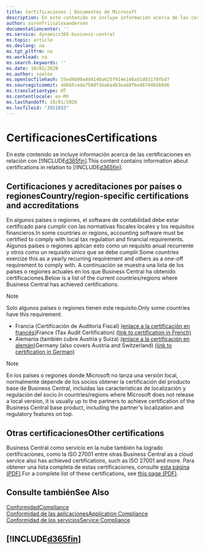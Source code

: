 ```yaml
---
title: Certificaciones | Documentos de Microsoft
description: En este contenido se incluye información acerca de las certificaciones en relación con Business Central.
author: sorenfriisalexandersen
documentationcenter: ''
ms.service: dynamics365-business-central
ms.topic: article
ms.devlang: na
ms.tgt_pltfrm: na
ms.workload: na
ms.search.keywords: ''
ms.date: 10/01/2020
ms.author: soalex
ms.openlocfilehash: 55ed4b00a4d4140a625f914e148a51d83170fbd7
ms.sourcegitcommit: ddbb5cede750df1baba4b3eab8fbed6744b5b9d6
ms.translationtype: HT
ms.contentlocale: es-MX
ms.lasthandoff: 10/01/2020
ms.locfileid: "3921033"
---
```

# <a name="certifications"></a><span data-ttu-id="2935f-103">Certificaciones</span><span class="sxs-lookup"><span data-stu-id="2935f-103">Certifications</span></span>

<span data-ttu-id="2935f-104">En este contenido se incluye información acerca de las certificaciones en relación con [!INCLUDE[d365fin](../includes/d365fin_md.md)].</span><span class="sxs-lookup"><span data-stu-id="2935f-104">This content contains information about certifications in relation to [!INCLUDE[d365fin](../includes/d365fin_md.md)].</span></span>  

## <a name="countryregion-specific-certifications-and-accreditations"></a><span data-ttu-id="2935f-105">Certificaciones y acreditaciones por países o regiones</span><span class="sxs-lookup"><span data-stu-id="2935f-105">Country/region-specific certifications and accreditations</span></span>

<span data-ttu-id="2935f-106">En algunos países o regiones, el software de contabilidad debe estar certificado para cumplir con las normativas fiscales locales y los requisitos financieros.</span><span class="sxs-lookup"><span data-stu-id="2935f-106">In some countries or regions, accounting software must be certified to comply with local tax regulation and financial requirements.</span></span> <span data-ttu-id="2935f-107">Algunos países o regiones aplican esto como un requisito anual recurrente y otros como un requisito único que se debe cumplir.</span><span class="sxs-lookup"><span data-stu-id="2935f-107">Some countries exercize this as a yearly recurring requirement and others as a one-off requirement to comply with.</span></span> <span data-ttu-id="2935f-108">A continuación se muestra una lista de los países o regiones actuales en los que Business Central ha obtenido certificaciones.</span><span class="sxs-lookup"><span data-stu-id="2935f-108">Below is a list of the current countries/regions where Business Central has achieved certifications.</span></span>

> [!NOTE]
> <span data-ttu-id="2935f-109">Solo algunos países o regiones tienen este requisito.</span><span class="sxs-lookup"><span data-stu-id="2935f-109">Only some countries have this requirement.</span></span>

- <span data-ttu-id="2935f-110">Francia (Certificación de Auditoría Fiscal) [(enlace a la certificación en francés)](https://certificates.infocert.org/certificates/CERTIF-07-181-R16.pdf)</span><span class="sxs-lookup"><span data-stu-id="2935f-110">France (Tax Audit Certification) [(link to certification in French)](https://certificates.infocert.org/certificates/CERTIF-07-181-R16.pdf)</span></span>  
- <span data-ttu-id="2935f-111">Alemania (también cubre Austria y Suiza) [(enlace a la certificación en alemán)](https://www.bdo.de/de-de/themen/softwarebescheinungen/bdo/microsoft-dynamics-365-business-central)</span><span class="sxs-lookup"><span data-stu-id="2935f-111">Germany (also covers Austria and Switzerland) [(link to certification in German)](https://www.bdo.de/de-de/themen/softwarebescheinungen/bdo/microsoft-dynamics-365-business-central)</span></span>  

> [!NOTE]  
> <span data-ttu-id="2935f-112">En los países o regiones donde Microsoft no lanza una versión local, normalmente depende de los socios obtener la certificación del producto base de Business Central, incluidas las características de localización y regulación del socio.</span><span class="sxs-lookup"><span data-stu-id="2935f-112">In countries/regions where Microsoft does not release a local version, it is usually up to the partners to achieve certification of the Business Central base product, including the partner's localization and regulatory features on top.</span></span>

## <a name="other-certifications"></a><span data-ttu-id="2935f-113">Otras certificaciones</span><span class="sxs-lookup"><span data-stu-id="2935f-113">Other certifications</span></span>

<span data-ttu-id="2935f-114">Business Central como servicio en la nube también ha logrado certificaciones, como la ISO 27001 entre otras.</span><span class="sxs-lookup"><span data-stu-id="2935f-114">Business Central as a cloud service also has achieved certifications, such as ISO 27001 and more.</span></span> <span data-ttu-id="2935f-115">Para obtener una lista completa de estas certificaciones, consulte [esta página (PDF)](https://aka.ms/d365-compliance-list).</span><span class="sxs-lookup"><span data-stu-id="2935f-115">For a complete list of these certifications, see [this page (PDF)](https://aka.ms/d365-compliance-list).</span></span>

## <a name="see-also"></a><span data-ttu-id="2935f-116">Consulte también</span><span class="sxs-lookup"><span data-stu-id="2935f-116">See Also</span></span>

[<span data-ttu-id="2935f-117">Conformidad</span><span class="sxs-lookup"><span data-stu-id="2935f-117">Compliance</span></span>](compliance-overview.md)  
[<span data-ttu-id="2935f-118">Conformidad de las aplicaciones</span><span class="sxs-lookup"><span data-stu-id="2935f-118">Application Compliance</span></span>](compliance-application-compliance.md)  
[<span data-ttu-id="2935f-119">Conformidad de los servicios</span><span class="sxs-lookup"><span data-stu-id="2935f-119">Service Compliance</span></span>](compliance-service-compliance.md)  

## [!INCLUDE[d365fin](../includes/free_trial_md.md)]  
